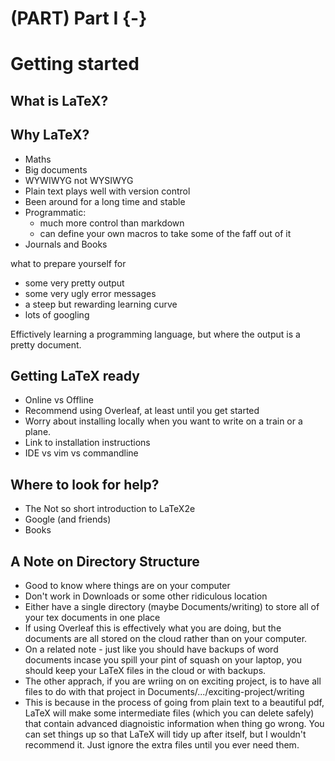 # (PART) Part I {-}

# Getting started

## What is LaTeX? 

## Why LaTeX? 

- Maths 
- Big documents 
- WYWIWYG not WYSIWYG 
- Plain text plays well with version control 
- Been around for a long time and stable
- Programmatic:
  - much more control than markdown 
  - can define your own macros to take some of the faff out of it
- Journals and Books

what to prepare yourself for 

- some very pretty output
- some very ugly error messages 
- a steep but rewarding learning curve 
- lots of googling
 
Effictively learning a programming language, but where the output is a pretty document. 

## Getting LaTeX ready

- Online vs Offline
- Recommend using Overleaf, at least until you get started 
- Worry about installing locally when you want to write on a train or a plane.
- Link to installation instructions 
- IDE vs vim vs commandline


## Where to look for help? 

- The Not so short introduction to LaTeX2e
- Google (and friends)
- Books

## A Note on Directory Structure

- Good to know where things are on your computer 
- Don't work in Downloads or some other ridiculous location 
- Either have a single directory (maybe Documents/writing) to store all of your tex documents in one place 
- If using Overleaf this is effectively what you are doing, but the documents are all stored on the cloud rather than on your computer.
- On a related note - just like you should have backups of word documents incase you spill your pint of squash on your laptop, you should keep your LaTeX files in the cloud or with backups.
- The other apprach, if you are wriing on on exciting project, is to have all files to do with that project in Documents/.../exciting-project/writing 
- This is because in the process of going from plain text to a beautiful pdf, LaTeX will make some intermediate files (which you can delete safely) that contain advanced diagnoistic information  when thing go wrong. You can set things up so that LaTeX will tidy up after itself, but I wouldn't recommend it. Just ignore the extra files until you ever need them. 
